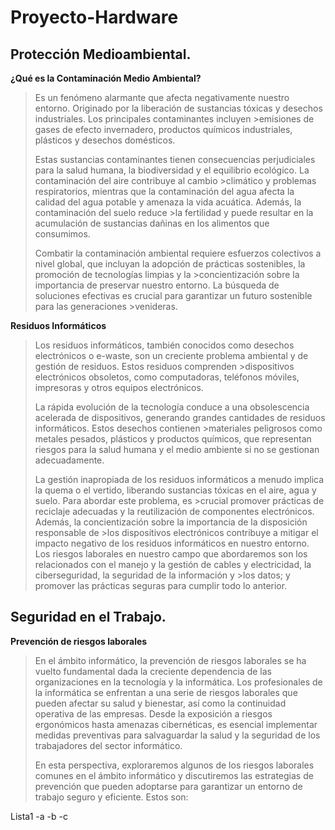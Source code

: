 # Proyecto-Hardware

## Protección Medioambiental.

**¿Qué es la Contaminación Medio Ambiental?**

>Es un fenómeno alarmante que afecta negativamente nuestro entorno. Originado por la liberación de sustancias tóxicas y desechos industriales. Los principales contaminantes incluyen >emisiones de gases de efecto invernadero, productos químicos industriales, plásticos y desechos domésticos.
>
>Estas sustancias contaminantes tienen consecuencias perjudiciales para la salud humana, la biodiversidad y el equilibrio ecológico. La contaminación del aire contribuye al cambio >climático y problemas respiratorios, mientras que la contaminación del agua afecta la calidad del agua potable y amenaza la vida acuática. Además, la contaminación del suelo reduce >la fertilidad y puede resultar en la acumulación de sustancias dañinas en los alimentos que consumimos.
>
>Combatir la contaminación ambiental requiere esfuerzos colectivos a nivel global, que incluyan la adopción de prácticas sostenibles, la promoción de tecnologías limpias y la >concientización sobre la importancia de preservar nuestro entorno. La búsqueda de soluciones efectivas es crucial para garantizar un futuro sostenible para las generaciones >venideras.

 **Residuos Informáticos**

>Los residuos informáticos, también conocidos como desechos electrónicos o e-waste, son un creciente problema ambiental y de gestión de residuos. Estos residuos comprenden >dispositivos electrónicos obsoletos, como computadoras, teléfonos móviles, impresoras y otros equipos electrónicos.
>
>La rápida evolución de la tecnología conduce a una obsolescencia acelerada de dispositivos, generando grandes cantidades de residuos informáticos. Estos desechos contienen >materiales peligrosos como metales pesados, plásticos y productos químicos, que representan riesgos para la salud humana y el medio ambiente si no se gestionan adecuadamente.
>
>La gestión inapropiada de los residuos informáticos a menudo implica la quema o el vertido, liberando sustancias tóxicas en el aire, agua y suelo. Para abordar este problema, es >crucial promover prácticas de reciclaje adecuadas y la reutilización de componentes electrónicos. Además, la concientización sobre la importancia de la disposición responsable de >los dispositivos electrónicos contribuye a mitigar el impacto negativo de los residuos informáticos en nuestro entorno.
>Los riesgos laborales en nuestro campo que abordaremos son los relacionados con el manejo y la gestión de cables y electricidad, la ciberseguridad, la seguridad de la información y >los datos; y promover las prácticas seguras para cumplir todo lo anterior.

## Seguridad en el Trabajo.

**Prevención de riesgos laborales**
>En el ámbito informático, la prevención de riesgos laborales se ha vuelto fundamental dada la creciente dependencia de las organizaciones en la tecnología y la informática. Los profesionales de la informática se enfrentan a una serie de riesgos laborales que pueden afectar su salud y bienestar, así como la continuidad operativa de las empresas. Desde la exposición a riesgos ergonómicos hasta amenazas cibernéticas, es esencial implementar medidas preventivas para salvaguardar la salud y la seguridad de los trabajadores del sector informático.
>
>En esta perspectiva, exploraremos algunos de los riesgos laborales comunes en el ámbito informático y discutiremos las estrategias de prevención que pueden adoptarse para garantizar un entorno de trabajo seguro y eficiente. Estos son:
>
Lista1
-a
-b
-c
>
>
